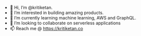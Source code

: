 - 👋 Hi, I’m @kritiketan.
- 👀 I’m interested in building amazing products.
- 🌱 I’m currently learning machine learning, AWS and GraphQL.
- 💞️ I’m looking to collaborate on serverless applications 
- 📫 Reach me @ https://kritiketan.co

<!---
kritiketan/kritiketan is a ✨ special ✨ repository because its `README.md` (this file) appears on your GitHub profile.
You can click the Preview link to take a look at your changes.
--->
